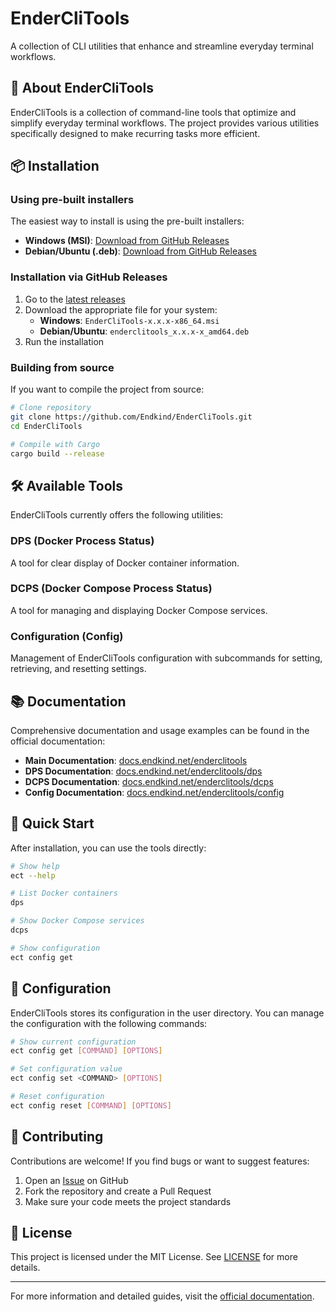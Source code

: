 # EnderCliTools

A collection of CLI utilities that enhance and streamline everyday terminal workflows.

## 🚀 About EnderCliTools

EnderCliTools is a collection of command-line tools that optimize and simplify everyday terminal workflows. The project provides various utilities specifically designed to make recurring tasks more efficient.

## 📦 Installation

### Using pre-built installers

The easiest way to install is using the pre-built installers:

- **Windows (MSI)**: [Download from GitHub Releases](https://github.com/Endkind/EnderCliTools/releases/latest)
- **Debian/Ubuntu (.deb)**: [Download from GitHub Releases](https://github.com/Endkind/EnderCliTools/releases/latest)

### Installation via GitHub Releases

1. Go to the [latest releases](https://github.com/Endkind/EnderCliTools/releases/latest)
2. Download the appropriate file for your system:
   - **Windows**: `EnderCliTools-x.x.x-x86_64.msi`
   - **Debian/Ubuntu**: `enderclitools_x.x.x-x_amd64.deb`
3. Run the installation

### Building from source

If you want to compile the project from source:

```bash
# Clone repository
git clone https://github.com/Endkind/EnderCliTools.git
cd EnderCliTools

# Compile with Cargo
cargo build --release
```

## 🛠️ Available Tools

EnderCliTools currently offers the following utilities:

### DPS (Docker Process Status)

A tool for clear display of Docker container information.

### DCPS (Docker Compose Process Status)

A tool for managing and displaying Docker Compose services.

### Configuration (Config)

Management of EnderCliTools configuration with subcommands for setting, retrieving, and resetting settings.

## 📚 Documentation

Comprehensive documentation and usage examples can be found in the official documentation:

- **Main Documentation**: [docs.endkind.net/enderclitools](https://docs.endkind.net/enderclitools)
- **DPS Documentation**: [docs.endkind.net/enderclitools/dps](https://docs.endkind.net/enderclitools/dps)
- **DCPS Documentation**: [docs.endkind.net/enderclitools/dcps](https://docs.endkind.net/enderclitools/dcps)
- **Config Documentation**: [docs.endkind.net/enderclitools/config](https://docs.endkind.net/enderclitools/config)

## 🎯 Quick Start

After installation, you can use the tools directly:

```bash
# Show help
ect --help

# List Docker containers
dps

# Show Docker Compose services
dcps

# Show configuration
ect config get
```

## 🔧 Configuration

EnderCliTools stores its configuration in the user directory. You can manage the configuration with the following commands:

```bash
# Show current configuration
ect config get [COMMAND] [OPTIONS]

# Set configuration value
ect config set <COMMAND> [OPTIONS]

# Reset configuration
ect config reset [COMMAND] [OPTIONS]
```

## 🤝 Contributing

Contributions are welcome! If you find bugs or want to suggest features:

1. Open an [Issue](https://github.com/Endkind/EnderCliTools/issues) on GitHub
2. Fork the repository and create a Pull Request
3. Make sure your code meets the project standards

## 📝 License

This project is licensed under the MIT License. See [LICENSE](LICENSE) for more details.

---

For more information and detailed guides, visit the [official documentation](https://docs.endkind.net/enderclitools).
